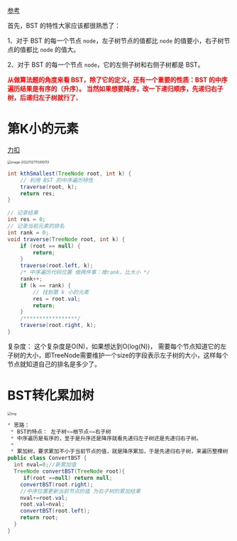 [参考](https://labuladong.github.io/algo/2/21/42/)

首先，BST 的特性大家应该都很熟悉了：

1、对于 BST 的每一个节点 `node`，左子树节点的值都比 `node` 的值要小，右子树节点的值都比 `node` 的值大。

2、对于 BST 的每一个节点 `node`，它的左侧子树和右侧子树都是 BST。

<font color=red>**从做算法题的角度来看 BST，除了它的定义，还有一个重要的性质：BST 的中序遍历结果是有序的（升序）。 当然如果想要降序，改一下递归顺序，先递归右子树，后递归左子树就行了**。</font> 



# 第K小的元素

[力扣](https://leetcode.cn/problems/kth-smallest-element-in-a-bst/)

<img src="https://piggo-picture.oss-cn-hangzhou.aliyuncs.com/image-20221127113410113.png" alt="image-20221127113410113" style="zoom:50%;" />

```java
int kthSmallest(TreeNode root, int k) {
    // 利用 BST 的中序遍历特性
    traverse(root, k);
    return res;
}

// 记录结果
int res = 0;
// 记录当前元素的排名
int rank = 0;
void traverse(TreeNode root, int k) {
    if (root == null) {
        return;
    }
    traverse(root.left, k);
    /* 中序遍历代码位置 做两件事：增rank、比大小 */
    rank++;
    if (k == rank) {
        // 找到第 k 小的元素
        res = root.val;
        return;
    }
    /*****************/
    traverse(root.right, k);
}
```

复杂度： 这个复杂度是O(N)，如果想达到O(log(N))， 需要每个节点知道它的左子树的大小，即TreeNode需要维护一个size的字段表示左子树的大小，这样每个节点就知道自己的排名是多少了。

# BST转化累加树

<img src="https://piggo-picture.oss-cn-hangzhou.aliyuncs.com/title1.png" alt="img" style="zoom:50%;" />

```java
* 思路：
 * BST的特点： 左子树<=根节点<=右子树
 * 中序遍历是有序的，至于是升序还是降序就看先递归左子树还是先递归右子树。
 *
 * 累加树，要求累加不小于当前节点的值，就是降序累加，于是先递归右子树，来遍历整棵树
public class ConvertBST {
  int nval=0;//新累加值
  TreeNode convertBST(TreeNode root){
     if(root ==null) return null;
    convertBST(root.right);
    //中序位置更新当前节点的值 为右子树的累加结果
    nval+=root.val;
    root.val=nval;
    convertBST(root.left);
    return root;
  }
}
```

